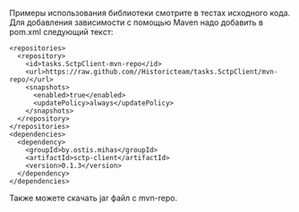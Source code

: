 Примеры использования библиотеки смотрите в тестах исходного кода.
Для добавления зависимости с помощью Maven надо добавить в pom.xml следующий текcт:
```
<repositories>
  <repository>
    <id>tasks.SctpClient-mvn-repo</id>
    <url>https://raw.github.com//Historicteam/tasks.SctpClient/mvn-repo/</url>
    <snapshots>
      <enabled>true</enabled>
      <updatePolicy>always</updatePolicy>
    </snapshots>
  </repository>
</repositories>
<dependencies>
  <dependency>
    <groupId>by.ostis.mihas</groupId>
    <artifactId>sctp-client</artifactId>
    <version>0.1.3</version>
  </dependency>
</dependencies>
```
Также можете скачать jar файл с mvn-repo.
